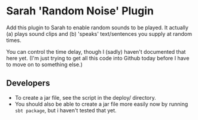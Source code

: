 
Sarah 'Random Noise' Plugin
===========================

Add this plugin to Sarah to enable random sounds to be played.
It actually (a) plays sound clips and (b) 'speaks' text/sentences
you supply at random times.

You can control the time delay, though I (sadly) haven't documented
that here yet. (I'm just trying to get all this code into Github today
before I have to move on to something else.)


Developers
----------

* To create a jar file, see the script in the deploy/ directory.
* You should also be able to create a jar file more easily now
  by running `sbt package`, but i haven't tested that yet.


